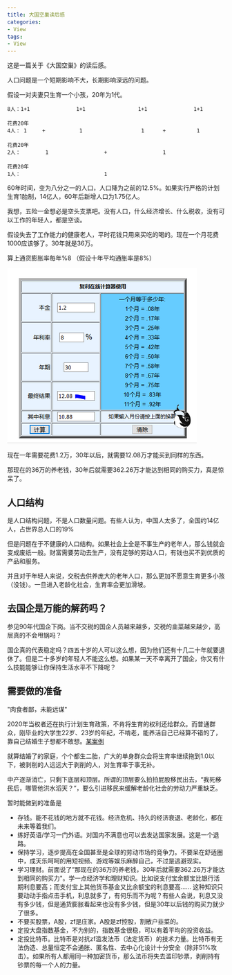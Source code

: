```yaml
---
title: 大国空巢读后感
categories:
- View
tags:
- View
---
```


这是一篇关于《大国空巢》的读后感。

人口问题是一个短期影响不大，长期影响深远的问题。

假设一对夫妻只生育一个小孩，20年为1代。
```
8人：1+1               1+1                 1+1               1+1 
                                                         				花费20年
4人： 1     +           1                   1      +          1
																		花费20年
2人：        1                  +                  1
																		花费20年
1人：                           1
```
60年时间，变为八分之一的人口，人口降为之前的12.5%。如果实行严格的计划生育1胎制，14亿人，60年后新增人口为1.75亿人。

我想，五险一金想必是空头支票吧。没有人口，什么经济增长、什么税收，没有可以工作的年轻人，都是空谈。

假设失去了工作能力的健康老人，平时花钱只用来买吃的喝的。现在一个月花费1000应该够了。30年就是36万。

算上通货膨胀率每年%8 （假设十年平均通胀率是8%）

![3](https://raw.githubusercontent.com/Whale3070/Whale3070.github.io/master/images/03-11-02/3.PNG)

现在一年需要花费1.2万，30年以后，就需要12.08万才能买到同样的东西。

那现在的36万的养老钱，30年后就需要362.26万才能达到相同的购买力，真是惊呆了。

## 人口结构

是人口结构问题，不是人口数量问题。有些人认为，中国人太多了，全国约14亿人，占世界总人口的19%

但是问题在于不健康的人口结构。如果社会上全是不事生产的老年人，那么钱就会变成废纸一般。财富需要劳动去生产，没有足够的劳动人口，有钱也买不到优质的产品和服务。

并且对于年轻人来说，交税去供养庞大的老年人口，那么更加不愿意生育更多小孩（没钱）。一旦进入老龄化社会，生育率会更加滑坡。

## 去国企是万能的解药吗？

参见90年代国企下岗。当不交税的国企人员越来越多，交税的韭菜越来越少，高层真的不会甩锅吗？

国企真的代表稳定吗？四五十岁的人可以这么想，因为他们还有十几二十年就要退休了。但是二十多岁的年轻人不能这么想。如果某一天不幸离开了国企，你又有什么技能能够让你保持生活水平不下降呢？

## 需要做的准备
"肉食者鄙，未能远谋"

2020年当权者还在执行计划生育政策，不肯将生育的权利还给群众。而普通群众，刚毕业的大学生22岁、23岁的年纪，不啃老，能养活自己已经算不错的了，靠自己结婚生子想都不敢想。[某案例](https://www.zhihu.com/question/275460198/answer/973689463)

就算结婚了的家庭，个个都生二胎，广大的单身群众会将生育率继续拖到1.0以下，被剥削的人远远大于剥削的人，对生育率于事无补。

中产逐渐消亡，只剩下底层和顶层。所谓的顶层要么拍拍屁股移民出去，“我死~~移民~~后，哪管他洪水滔天？”，要么引进移民来缓解老龄化社会的劳动力严重缺乏。

暂时能做到的准备是
-  存钱。能不花钱的地方就不花钱。经济危机、持久的经济衰退、老龄化，都在未来等着我们。
-  练好英语/学习一门外语。对国内不满意也可以去发达国家发展。这是一个退路。
-  保持学习，逐步提高在全国甚至是全球的劳动市场的竞争力。不要呆在舒适圈中，成天乐呵呵的用短视频、游戏等娱乐麻醉自己，不过是逃避现实。
- 学习理财。前面说了”那现在的36万的养老钱，30年后就需要362.26万才能达到相同的购买力"。学一点经济学和理财知识。比如说支付宝余额宝比银行活期利息要高；而支付宝上其他货币基金又比余额宝的利息要高…… 这种知识只要动动手指点击手机，利息就多了，有何乐而不为呢？有些人会说，利息又没有多少钱，但是通货膨胀看起来也没有多少钱，但是30年以后钱的购买力就少了很多。
- 不要买股票，A股，zf是庄家。A股是zf控股，割散户韭菜的。
- 定投大盘指数基金，不为别的，指数基金很稳，可以有着平均的投资收益。
- 定投比特币。比特币是对抗zf滥发法币（法定货币）的技术力量。比特币有无法伪造、总量恒定不会通胀、匿名性、去中心化设计十分安全（除非51%攻击）。如果所有人都用同一种加密货币，那么法币将失去滥印钞票，剥削持有钞票的每一个人的力量。


